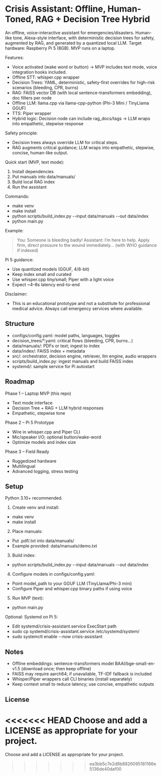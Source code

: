 # Crisis Assistant: Offline, Human-Toned, RAG + Decision Tree Hybrid

An offline, voice-interactive assistant for emergencies/disasters. Human-like tone, Alexa-style interface, with deterministic decision trees for safety, augmented by RAG, and generated by a quantized local LLM. Target hardware: Raspberry Pi 5 (8GB). MVP runs on a laptop.

Features:
- Voice activated (wake word or button) → MVP includes text mode, voice integration hooks included.
- Offline STT: whisper.cpp wrapper
- Decision Trees: YAML, deterministic, safety-first overrides for high-risk scenarios (bleeding, CPR, burns)
- RAG: FAISS vector DB (with local sentence-transformers embedding), doc filters per node
- Offline LLM: llama.cpp via llama-cpp-python (Phi-3 Mini / TinyLlama GGUF)
- TTS: Piper wrapper
- Hybrid logic: Decision node can include rag_docs/tags → LLM wraps into empathetic, stepwise response

Safety principle:
- Decision trees always override LLM for critical steps.
- RAG augments critical guidance; LLM wraps into empathetic, stepwise, concise, human-like output.

Quick start (MVP, text mode):
1) Install dependencies
2) Put manuals into data/manuals/
3) Build local RAG index
4) Run the assistant

Commands:
- make venv
- make install
- python scripts/build_index.py --input data/manuals --out data/index
- python main.py

Example:
> You: Someone is bleeding badly!
> Assistant: I’m here to help. Apply firm, direct pressure to the wound immediately... (with WHO guidance if indexed)

Pi 5 guidance:
- Use quantized models (GGUF, 4/8-bit)
- Keep index small and curated
- Use whisper.cpp tiny/small; Piper with a light voice
- Expect ~4–8s latency end-to-end

Disclaimer:
- This is an educational prototype and not a substitute for professional medical advice. Always call emergency services where available.

## Structure

- configs/config.yaml: model paths, languages, toggles
- decision_trees/*.yaml: critical flows (bleeding, CPR, burns...)
- data/manuals/: PDFs or text; ingest to index
- data/index/: FAISS index + metadata
- src/: orchestrator, decision engine, retriever, llm engine, audio wrappers
- scripts/build_index.py: ingest manuals and build FAISS index
- systemd/: sample service for Pi autostart

## Roadmap

Phase 1 – Laptop MVP (this repo)
- Text mode interface
- Decision Tree + RAG + LLM hybrid responses
- Empathetic, stepwise tone

Phase 2 – Pi 5 Prototype
- Wire in whisper.cpp and Piper CLI
- Mic/speaker I/O; optional button/wake-word
- Optimize models and index size

Phase 3 – Field Ready
- Ruggedized hardware
- Multilingual
- Advanced logging, stress testing

## Setup

Python 3.10+ recommended.

1) Create venv and install:
- make venv
- make install

2) Place manuals:
- Put .pdf/.txt into data/manuals/
- Example provided: data/manuals/demo.txt

3) Build index:
- python scripts/build_index.py --input data/manuals --out data/index

4) Configure models in configs/config.yaml:
- Point model_path to your GGUF LLM (TinyLlama/Phi-3 mini)
- Configure Piper and whisper.cpp binary paths if using voice

5) Run MVP (text):
- python main.py

Optional: Systemd on Pi 5:
- Edit systemd/crisis-assistant.service ExecStart path
- sudo cp systemd/crisis-assistant.service /etc/systemd/system/
- sudo systemctl enable --now crisis-assistant

## Notes

- Offline embeddings: sentence-transformers model BAAI/bge-small-en-v1.5 (download once; then keep offline)
- FAISS may require aarch64; if unavailable, TF-IDF fallback is included
- Whisper/Piper wrappers call CLI binaries (install separately)
- Keep context small to reduce latency; use concise, empathetic outputs

## License
<<<<<<< HEAD
Choose and add a LICENSE as appropriate for your project.
=======
Choose and add a LICENSE as appropriate for your project.
>>>>>>> ea3bb5c7e2d8b8826095181166e5136de40daf00
